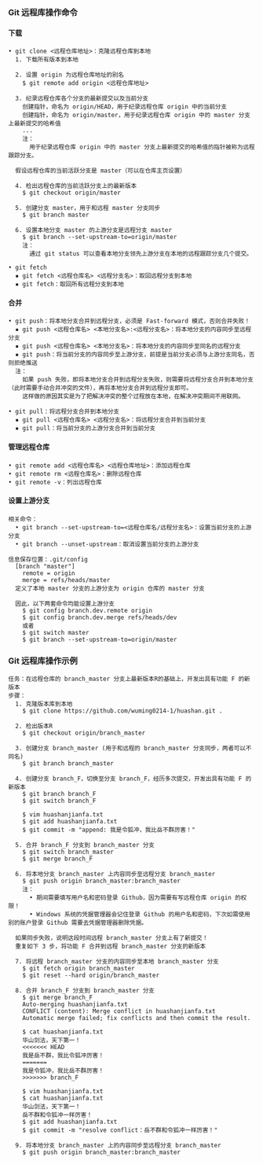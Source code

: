 ### Git 远程库操作命令
#### 下载
	• git clone <远程仓库地址>：克隆远程仓库到本地
	  1. 下载所有版本到本地
	
	  2. 设置 origin 为远程仓库地址的别名
	    $ git remote add origin <远程仓库地址>
	
	  3. 纪录远程仓库各个分支的最新提交以及当前分支
	    创建指针，命名为 origin/HEAD，用于纪录远程仓库 origin 中的当前分支
	    创建指针，命名为 origin/master，用于纪录远程仓库 origin 中的 master 分支上最新提交的哈希值
	    ...
	    注：
	      用于纪录远程仓库 origin 中的 master 分支上最新提交的哈希值的指针被称为远程跟踪分支。
	
	  假设远程仓库的当前活跃分支是 master（可以在仓库主页设置）
	
	  4. 检出远程仓库的当前活跃分支上的最新版本
	    $ git checkout origin/master
	     
	  5. 创建分支 master，用于和远程 master 分支同步
	    $ git branch master
	
	  6. 设置本地分支 master 的上游分支是远程分支 master 
	    $ git branch --set-upstream-to=origin/master
	    注：
	      通过 git status 可以查看本地分支领先上游分支在本地的远程跟踪分支几个提交。
	    
	• git fetch
	  ▪ git fetch <远程仓库名> <远程分支名>：取回远程分支到本地
	  ▪ git fetch：取回所有远程分支到本地

#### 合并    
	• git push：将本地分支合并到远程分支，必须是 Fast-forward 模式，否则合并失败！
	  ▪ git push <远程仓库名> <本地分支名>:<远程分支名>：将本地分支的内容同步至远程分支
	  ▪ git push <远程仓库名> <本地分支名>：将本地分支的内容同步至同名的远程分支
	  ▪ git push：将当前分支的内容同步至上游分支，前提是当前分支必须与上游分支同名，否则拒绝推送
	  注：
	    如果 push 失败，即将本地分支合并到远程分支失败，则需要将远程分支合并到本地分支（此时需要手动合并冲突的文件），再将本地分支合并到远程分支即可。
	    这样做的原因其实是为了把解决冲突的整个过程放在本地，在解决冲突期间不用联网。

	• git pull：将远程分支合并到本地分支
	  ▪ git pull <远程仓库名> <远程分支名>：将远程分支合并到当前分支
	  ▪ git pull：将当前分支的上游分支合并到当前分支

#### 管理远程仓库
	• git remote add <远程仓库名> <远程仓库地址>：添加远程仓库
	• git remote rm <远程仓库名>：删除远程仓库
	• git remote -v：列出远程仓库

#### 设置上游分支
	相关命令：
	  • git branch --set-upstream-to=<远程仓库名/远程分支名>：设置当前分支的上游分支
	  • git branch --unset-upstream：取消设置当前分支的上游分支
	
	信息保存位置：.git/config
	  [branch "master"]
	  	remote = origin
	  	merge = refs/heads/master
	  定义了本地 master 分支的上游分支为 origin 仓库的 master 分支

	  因此，以下两套命令均能设置上游分支
	    $ git config branch.dev.remote origin
	    $ git config branch.dev.merge refs/heads/dev
	    或者
	    $ git switch master
		$ git branch --set-upstream-to=origin/master
	

### Git 远程库操作示例
	任务：在远程仓库的 branch_master 分支上最新版本R的基础上，开发出具有功能 F 的新版本
	步骤：
	  1. 克隆版本库到本地
	    $ git clone https://github.com/wuming0214-1/huashan.git .
	
	  2. 检出版本R
	    $ git checkout origin/branch_master
	
	  3. 创建分支 branch_master (用于和远程的 branch_master 分支同步，两者可以不同名)
	    $ git branch branch_master
	
	  4. 创建分支 branch_F，切换至分支 branch_F，经历多次提交，开发出具有功能 F 的新版本
	    $ git branch branch_F
	    $ git switch branch_F
	
	    $ vim huashanjianfa.txt
	    $ git add huashanjianfa.txt
	    $ git commit -m "append: 我是令狐冲，我比岳不群厉害！"
	
	  5. 合并 branch_F 分支到 branch_master 分支
	    $ git switch branch_master
	    $ git merge branch_F
	
	  6. 将本地分支 branch_master 上内容同步至远程分支 branch_master
	    $ git push origin branch_master:branch_master
	    注：
	      • 期间需要填写用户名和密码登录 Github，因为需要有写远程仓库 origin 的权限！
	      • Windows 系统的凭据管理器会记住登录 Github 的用户名和密码，下次如需使用别的账户登录 Github 需要去凭据管理器删除凭据。
	
	  如果同步失败，说明这段时间远程 branch_master 分支上有了新提交！
	  重复如下 3 步，将功能 F 合并到远程 branch_master 分支的新版本
	
	  7. 将远程 branch_master 分支的内容同步至本地 branch_master 分支
	    $ git fetch origin branch_master
	    $ git reset --hard origin/branch_master
	
	  8. 合并 branch_F 分支到 branch_master 分支
	    $ git merge branch_F
	    Auto-merging huashanjianfa.txt
	    CONFLICT (content): Merge conflict in huashanjianfa.txt
	    Automatic merge failed; fix conflicts and then commit the result.
	
	    $ cat huashanjianfa.txt
	    华山剑法，天下第一！
	    <<<<<<< HEAD
	    我是岳不群，我比令狐冲厉害！
	    =======
	    我是令狐冲，我比岳不群厉害！
	    >>>>>>> branch_F
	
	    $ vim huashanjianfa.txt
	    $ cat huashanjianfa.txt
	    华山剑法，天下第一！
	    岳不群和令狐冲一样厉害！
	    $ git add huashanjianfa.txt
	    $ git commit -m "resolve conflict：岳不群和令狐冲一样厉害！"
	
	  9. 将本地分支 branch_master 上的内容同步至远程分支 branch_master
	    $ git push origin branch_master:branch_master